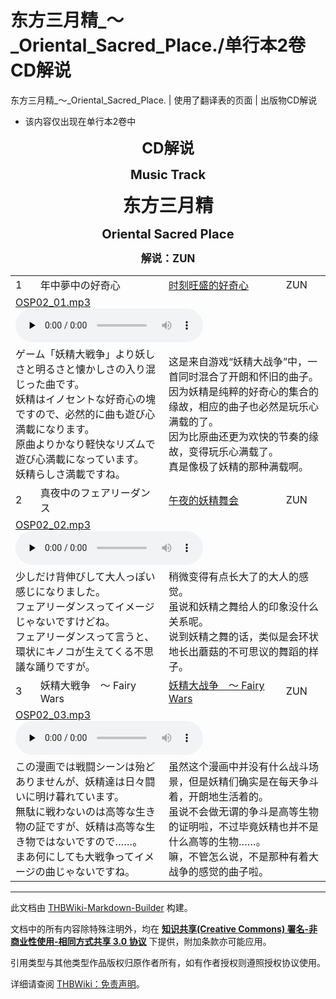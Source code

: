 # 东方三月精_～_Oriental_Sacred_Place./单行本2卷CD解说

<!-- source html: G:\repos\THBWiki-Markdown-Builder\THBWikiMarkdown\Temp\main\8\86\ns0%3A%E4%B8%9C%E6%96%B9%E4%B8%89%E6%9C%88%E7%B2%BE_%EF%BD%9E_Oriental_Sacred_Place%2E%2F%E5%8D%95%E8%A1%8C%E6%9C%AC2%E5%8D%B7CD%E8%A7%A3%E8%AF%B4.html -->

东方三月精_～_Oriental_Sacred_Place. | 使用了翻译表的页面 | 出版物CD解说

- 该内容仅出现在单行本2卷中

<center>
  
 **<big><big><big>CD解说</big></big></big>** 
  
  
  

 **<big><big>Music Track</big></big>** 
  
  
 **<big><big><big><big>东方三月精</big></big></big></big>** 
  
  
 **<big><big>Oriental Sacred Place</big></big>** 
  
  
 **<big>解说：ZUN</big>** 
  

</center>
  
  

  


<table><tbody><tr class="tt-header" id="=-1" data-pos="&#91;&quot;=&quot;,1&#93;"><td id="1" class="tt-category" lang="zh"><div class="poem">1</div></td><td class="tt-titleja" lang="ja"><div class="poem">年中夢中の好奇心</div></td><td id="三月精O音乐名12-1" class="tt-titlezh" lang="zh"><div class="poem"><a href="./时刻旺盛的好奇心.md" title="时刻旺盛的好奇心">时刻旺盛的好奇心</a></div></td><td class="tt-composer" lang="zh"><div class="poem">ZUN</div></td></tr><tr class="tt-audio" id="=-2" data-pos="&#91;&quot;=&quot;,2&#93;"><td colspan="4" class="tt-mp3" lang="zh"><div class="poem"><a href="./文件-OSP02_01.mp3.md" title="文件:OSP02 01.mp3">OSP02_01.mp3</a><br><audio src="https://upload.thwiki.cc/6/6f/OSP02_01.mp3" loop="" controls="" preload="none"></audio></div></td></tr><tr class="tt-comment" id="=-3" data-pos="&#91;&quot;=&quot;,3&#93;"><td colspan="2" class="tt-ja" lang="ja"><div class="poem">ゲーム「妖精大戦争」より妖しさと明るさと懐かしさの入り混じった曲です。<br>妖精はイノセントな好奇心の塊ですので、必然的に曲も遊び心満載になります。<br>原曲よりかなり軽快なリズムで遊び心満載になっています。<br>妖精らしさ満載ですね。</div></td><td colspan="2" class="tt-zh" lang="zh"><div class="poem">这是来自游戏“妖精大战争”中，一首同时混合了开朗和怀旧的曲子。<br>因为妖精是纯粹的好奇心的集合的缘故，相应的曲子也必然是玩乐心满载的了。<br>因为比原曲还更为欢快的节奏的缘故，变得玩乐心满载了。<br>真是像极了妖精的那种满载啊。<br></div></td></tr><tr class="tt-header" id="=-4" data-pos="&#91;&quot;=&quot;,4&#93;"><td id="2" class="tt-category" lang="zh"><div class="poem">2</div></td><td class="tt-titleja" lang="ja"><div class="poem">真夜中のフェアリーダンス</div></td><td id="三月精O音乐名12-2" class="tt-titlezh" lang="zh"><div class="poem"><a href="./午夜的妖精舞会.md" title="午夜的妖精舞会">午夜的妖精舞会</a></div></td><td class="tt-composer" lang="zh"><div class="poem">ZUN</div></td></tr><tr class="tt-audio" id="=-5" data-pos="&#91;&quot;=&quot;,5&#93;"><td colspan="4" class="tt-mp3" lang="zh"><div class="poem"><a href="./文件-OSP02_02.mp3.md" title="文件:OSP02 02.mp3">OSP02_02.mp3</a><br><audio src="https://upload.thwiki.cc/3/3e/OSP02_02.mp3" loop="" controls="" preload="none"></audio></div></td></tr><tr class="tt-comment" id="=-6" data-pos="&#91;&quot;=&quot;,6&#93;"><td colspan="2" class="tt-ja" lang="ja"><div class="poem">少しだけ背伸びして大人っぽい感じになりました。<br>フェアリーダンスってイメージじゃないですけどね。<br>フェアリーダンスって言うと、環状にキノコが生えてくる不思議な踊りですが。</div></td><td colspan="2" class="tt-zh" lang="zh"><div class="poem">稍微变得有点长大了的大人的感觉。<br>虽说和妖精之舞给人的印象没什么关系呢。<br>说到妖精之舞的话，类似是会环状地长出蘑菇的不可思议的舞蹈的样子。<br></div></td></tr><tr class="tt-header" id="=-7" data-pos="&#91;&quot;=&quot;,7&#93;"><td id="3" class="tt-category" lang="zh"><div class="poem">3</div></td><td class="tt-titleja" lang="ja"><div class="poem">妖精大戦争　～ Fairy Wars</div></td><td id="三月精O音乐名12-3" class="tt-titlezh" lang="zh"><div class="poem"><a href="./妖精大战争_～_Fairy_Wars.md" title="妖精大战争 ～ Fairy Wars">妖精大战争　～ Fairy Wars</a></div></td><td class="tt-composer" lang="zh"><div class="poem">ZUN</div></td></tr><tr class="tt-audio" id="=-8" data-pos="&#91;&quot;=&quot;,8&#93;"><td colspan="4" class="tt-mp3" lang="zh"><div class="poem"><a href="./文件-OSP02_03.mp3.md" title="文件:OSP02 03.mp3">OSP02_03.mp3</a><br><audio src="https://upload.thwiki.cc/b/bb/OSP02_03.mp3" loop="" controls="" preload="none"></audio></div></td></tr><tr class="tt-comment" id="=-9" data-pos="&#91;&quot;=&quot;,9&#93;"><td colspan="2" class="tt-ja" lang="ja"><div class="poem">この漫画では戦闘シーンは殆どありませんが、妖精達は日々闘いに明け暮れています。<br>無駄に戦わないのは高等な生き物の証ですが、妖精は高等な生き物ではないですので……。<br>まあ何にしても大戦争ってイメージの曲じゃないですね。</div></td><td colspan="2" class="tt-zh" lang="zh"><div class="poem">虽然这个漫画中并没有什么战斗场景，但是妖精们确实是在每天争斗着，开朗地生活着的。<br>虽说不会做无谓的争斗是高等生物的证明啦，不过毕竟妖精也并不是什么高等的生物……。<br>嘛，不管怎么说，不是那种有着大战争的感觉的曲子啦。</div></td></tr></tbody></table>


  
  

  





---

此文档由 [THBWiki-Markdown-Builder](https://github.com/Delsin-Yu/THBWiki-Markdown-Builder) 构建。

文档中的所有内容除特殊注明外，均在 [**知识共享(Creative Commons) 署名-非商业性使用-相同方式共享 3.0 协议**](https://creativecommons.org/licenses/by-sa/3.0/deed.zh-hans) 下提供，附加条款亦可能应用。

引用类型与其他类型作品版权归原作者所有，如有作者授权则遵照授权协议使用。

详细请查阅 [THBWiki：免责声明](https://thbwiki.cc/THBWiki:%E5%85%8D%E8%B4%A3%E5%A3%B0%E6%98%8E)。

